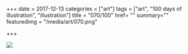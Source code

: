+++
date = 2017-12-13
categories = ["art"]
tags = ["art", "100 days of illustration", "illustration"]
title = "070/100"
href= ""
summary=""
featuredimg = "/media/art/070.png"

+++

<img src="/media/art/070.png" />
